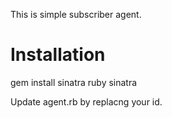 This is simple subscriber agent.

Installation
============
gem install sinatra
ruby sinatra

Update agent.rb by replacng your id.
